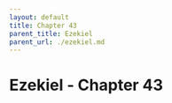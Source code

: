 ```yaml
---
layout: default
title: Chapter 43
parent_title: Ezekiel
parent_url: ./ezekiel.md
---
```


# Ezekiel - Chapter 43
